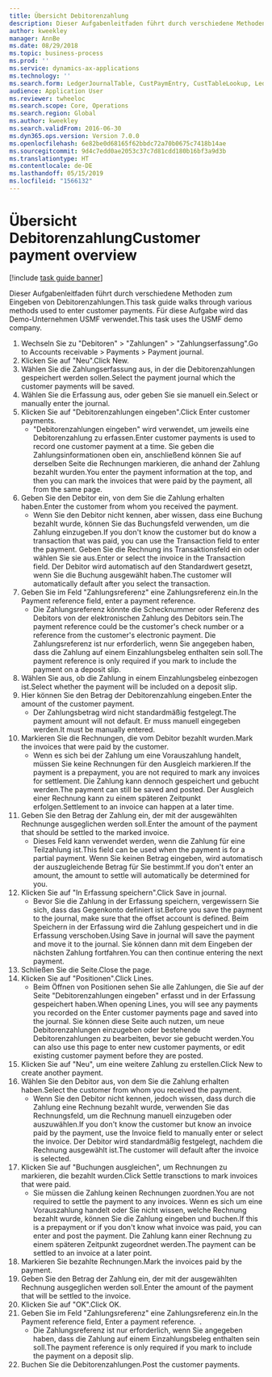 ```yaml
---
title: Übersicht Debitorenzahlung
description: Dieser Aufgabenleitfaden führt durch verschiedene Methoden zum Eingeben von Debitorenzahlungen.
author: kweekley
manager: AnnBe
ms.date: 08/29/2018
ms.topic: business-process
ms.prod: ''
ms.service: dynamics-ax-applications
ms.technology: ''
ms.search.form: LedgerJournalTable, CustPaymEntry, CustTableLookup, LedgerJournalTransCustPaym, CustOpenTrans, BankAccountTableLookUp
audience: Application User
ms.reviewer: twheeloc
ms.search.scope: Core, Operations
ms.search.region: Global
ms.author: kweekley
ms.search.validFrom: 2016-06-30
ms.dyn365.ops.version: Version 7.0.0
ms.openlocfilehash: 6e82be0d68165f62bbdc72a70b0675c7418b14ae
ms.sourcegitcommit: 9d4c7edd0ae2053c37c7d81cdd180b16bf3a9d3b
ms.translationtype: HT
ms.contentlocale: de-DE
ms.lasthandoff: 05/15/2019
ms.locfileid: "1566132"
---
```

# <a name="customer-payment-overview"></a><span data-ttu-id="7938a-103">Übersicht Debitorenzahlung</span><span class="sxs-lookup"><span data-stu-id="7938a-103">Customer payment overview</span></span>

[!include [task guide banner](../../includes/task-guide-banner.md)]

<span data-ttu-id="7938a-104">Dieser Aufgabenleitfaden führt durch verschiedene Methoden zum Eingeben von Debitorenzahlungen.</span><span class="sxs-lookup"><span data-stu-id="7938a-104">This task guide walks through various methods used to enter customer payments.</span></span> <span data-ttu-id="7938a-105">Für diese Aufgabe wird das Demo-Unternehmen USMF verwendet.</span><span class="sxs-lookup"><span data-stu-id="7938a-105">This task uses the USMF demo company.</span></span>

1. <span data-ttu-id="7938a-106">Wechseln Sie zu "Debitoren" > "Zahlungen" > "Zahlungserfassung".</span><span class="sxs-lookup"><span data-stu-id="7938a-106">Go to Accounts receivable > Payments > Payment journal.</span></span>
2. <span data-ttu-id="7938a-107">Klicken Sie auf "Neu".</span><span class="sxs-lookup"><span data-stu-id="7938a-107">Click New.</span></span>
3. <span data-ttu-id="7938a-108">Wählen Sie die Zahlungserfassung aus, in der die Debitorenzahlungen gespeichert werden sollen.</span><span class="sxs-lookup"><span data-stu-id="7938a-108">Select the payment journal which the customer payments will be saved.</span></span>
4. <span data-ttu-id="7938a-109">Wählen Sie die Erfassung aus, oder geben Sie sie manuell ein.</span><span class="sxs-lookup"><span data-stu-id="7938a-109">Select or manually enter the journal.</span></span>
5. <span data-ttu-id="7938a-110">Klicken Sie auf "Debitorenzahlungen eingeben".</span><span class="sxs-lookup"><span data-stu-id="7938a-110">Click Enter customer payments.</span></span>
    * <span data-ttu-id="7938a-111">"Debitorenzahlungen eingeben" wird verwendet, um jeweils eine Debitorenzahlung zu erfassen.</span><span class="sxs-lookup"><span data-stu-id="7938a-111">Enter customer payments is used to record one customer payment at a time.</span></span> <span data-ttu-id="7938a-112">Sie geben die Zahlungsinformationen oben ein, anschließend können Sie auf derselben Seite die Rechnungen markieren, die anhand der Zahlung bezahlt wurden.</span><span class="sxs-lookup"><span data-stu-id="7938a-112">You enter the payment information at the top, and then you can mark the invoices that were paid by the payment, all from the same page.</span></span>  
6. <span data-ttu-id="7938a-113">Geben Sie den Debitor ein, von dem Sie die Zahlung erhalten haben.</span><span class="sxs-lookup"><span data-stu-id="7938a-113">Enter the customer from whom you received the payment.</span></span>
    * <span data-ttu-id="7938a-114">Wenn Sie den Debitor nicht kennen, aber wissen, dass eine Buchung bezahlt wurde, können Sie das Buchungsfeld verwenden, um die Zahlung einzugeben.</span><span class="sxs-lookup"><span data-stu-id="7938a-114">If you don't know the customer but do know a transaction that was paid, you can use the Transaction field to enter the payment.</span></span> <span data-ttu-id="7938a-115">Geben Sie die Rechnung ins Transaktionsfeld ein oder wählen Sie sie aus.</span><span class="sxs-lookup"><span data-stu-id="7938a-115">Enter or select the invoice in the Transaction field.</span></span> <span data-ttu-id="7938a-116">Der Debitor wird automatisch auf den Standardwert gesetzt, wenn Sie die Buchung ausgewählt haben.</span><span class="sxs-lookup"><span data-stu-id="7938a-116">The customer will automatically default after you select the transaction.</span></span>  
7. <span data-ttu-id="7938a-117">Geben Sie im Feld "Zahlungsreferenz" eine Zahlungsreferenz ein.</span><span class="sxs-lookup"><span data-stu-id="7938a-117">In the Payment reference field, enter a payment reference.</span></span>
    * <span data-ttu-id="7938a-118">Die Zahlungsreferenz könnte die Schecknummer oder Referenz des Debitors von der elektronischen Zahlung des Debitors sein.</span><span class="sxs-lookup"><span data-stu-id="7938a-118">The payment reference could be the customer's check number or a reference from the customer's electronic payment.</span></span> <span data-ttu-id="7938a-119">Die Zahlungsreferenz ist nur erforderlich, wenn Sie angegeben haben, dass die Zahlung auf einem Einzahlungsbeleg enthalten sein soll.</span><span class="sxs-lookup"><span data-stu-id="7938a-119">The payment reference is only required if you mark to include the payment on a deposit slip.</span></span>  
8. <span data-ttu-id="7938a-120">Wählen Sie aus, ob die Zahlung in einem Einzahlungsbeleg einbezogen ist.</span><span class="sxs-lookup"><span data-stu-id="7938a-120">Select whether the payment will be included on a deposit slip.</span></span> 
9. <span data-ttu-id="7938a-121">Hier können Sie den Betrag der Debitorenzahlung eingeben.</span><span class="sxs-lookup"><span data-stu-id="7938a-121">Enter the amount of the customer payment.</span></span>
    * <span data-ttu-id="7938a-122">Der Zahlungsbetrag wird nicht standardmäßig festgelegt.</span><span class="sxs-lookup"><span data-stu-id="7938a-122">The payment amount will not default.</span></span> <span data-ttu-id="7938a-123">Er muss manuell eingegeben werden.</span><span class="sxs-lookup"><span data-stu-id="7938a-123">It must be manually entered.</span></span>  
10. <span data-ttu-id="7938a-124">Markieren Sie die Rechnungen, die vom Debitor bezahlt wurden.</span><span class="sxs-lookup"><span data-stu-id="7938a-124">Mark the invoices that were paid by the customer.</span></span>
    * <span data-ttu-id="7938a-125">Wenn es sich bei der Zahlung um eine Vorauszahlung handelt, müssen Sie keine Rechnungen für den Ausgleich markieren.</span><span class="sxs-lookup"><span data-stu-id="7938a-125">If the payment is a prepayment, you are not required to mark any invoices for settlement.</span></span> <span data-ttu-id="7938a-126">Die Zahlung kann dennoch gespeichert und gebucht werden.</span><span class="sxs-lookup"><span data-stu-id="7938a-126">The payment can still be saved and posted.</span></span> <span data-ttu-id="7938a-127">Der Ausgleich einer Rechnung kann zu einem späteren Zeitpunkt erfolgen.</span><span class="sxs-lookup"><span data-stu-id="7938a-127">Settlement to an invoice can happen at a later time.</span></span>  
11. <span data-ttu-id="7938a-128">Geben Sie den Betrag der Zahlung ein, der mit der ausgewählten Rechnunge ausgeglichen werden soll.</span><span class="sxs-lookup"><span data-stu-id="7938a-128">Enter the amount of the payment that should be settled to the marked invoice.</span></span> 
    * <span data-ttu-id="7938a-129">Dieses Feld kann verwendet werden, wenn die Zahlung für eine Teilzahlung ist.</span><span class="sxs-lookup"><span data-stu-id="7938a-129">This field can be used when the payment is for a partial payment.</span></span> <span data-ttu-id="7938a-130">Wenn Sie keinen Betrag eingeben, wird automatisch der auszugleichende Betrag für Sie bestimmt.</span><span class="sxs-lookup"><span data-stu-id="7938a-130">If you don't enter an amount, the amount to settle will automatically be determined for you.</span></span>  
12. <span data-ttu-id="7938a-131">Klicken Sie auf "In Erfassung speichern".</span><span class="sxs-lookup"><span data-stu-id="7938a-131">Click Save in journal.</span></span>
    * <span data-ttu-id="7938a-132">Bevor Sie die Zahlung in der Erfassung speichern, vergewissern Sie sich, dass das Gegenkonto definiert ist.</span><span class="sxs-lookup"><span data-stu-id="7938a-132">Before you save the payment to the journal, make sure that the offset account is defined.</span></span> <span data-ttu-id="7938a-133">Beim Speichern in der Erfassung wird die Zahlung gespeichert und in die Erfassung verschoben.</span><span class="sxs-lookup"><span data-stu-id="7938a-133">Using Save in journal will save the payment and move it to the journal.</span></span> <span data-ttu-id="7938a-134">Sie können dann mit dem Eingeben der nächsten Zahlung fortfahren.</span><span class="sxs-lookup"><span data-stu-id="7938a-134">You can then continue entering the next payment.</span></span>  
13. <span data-ttu-id="7938a-135">Schließen Sie die Seite.</span><span class="sxs-lookup"><span data-stu-id="7938a-135">Close the page.</span></span>
14. <span data-ttu-id="7938a-136">Klicken Sie auf "Positionen".</span><span class="sxs-lookup"><span data-stu-id="7938a-136">Click Lines.</span></span>
    * <span data-ttu-id="7938a-137">Beim Öffnen von Positionen sehen Sie alle Zahlungen, die Sie auf der Seite "Debitorenzahlungen eingeben" erfasst und in der Erfassung gespeichert haben.</span><span class="sxs-lookup"><span data-stu-id="7938a-137">When opening Lines, you will see any payments you recorded on the Enter customer payments page and saved into the journal.</span></span> <span data-ttu-id="7938a-138">Sie können diese Seite auch nutzen, um neue Debitorenzahlungen einzugeben oder bestehende Debitorenzahlungen zu bearbeiten, bevor sie gebucht werden.</span><span class="sxs-lookup"><span data-stu-id="7938a-138">You can also use this page to enter new customer payments, or edit existing customer payment before they are posted.</span></span>  
15. <span data-ttu-id="7938a-139">Klicken Sie auf "Neu", um eine weitere Zahlung zu erstellen.</span><span class="sxs-lookup"><span data-stu-id="7938a-139">Click New to create another payment.</span></span> 
16. <span data-ttu-id="7938a-140">Wählen Sie den Debitor aus, von dem Sie die Zahlung erhalten haben.</span><span class="sxs-lookup"><span data-stu-id="7938a-140">Select the customer from whom you received the payment.</span></span>
    * <span data-ttu-id="7938a-141">Wenn Sie den Debitor nicht kennen, jedoch wissen, dass durch die Zahlung eine Rechnung bezahlt wurde, verwenden Sie das Rechnungsfeld, um die Rechnung manuell einzugeben oder auszuwählen.</span><span class="sxs-lookup"><span data-stu-id="7938a-141">If you don't know the customer but know an invoice paid by the payment, use the Invoice field to manually enter or select the invoice.</span></span> <span data-ttu-id="7938a-142">Der Debitor wird standardmäßig festgelegt, nachdem die Rechnung ausgewählt ist.</span><span class="sxs-lookup"><span data-stu-id="7938a-142">The customer will default after the invoice is selected.</span></span>  
17. <span data-ttu-id="7938a-143">Klicken Sie auf "Buchungen ausgleichen", um Rechnungen zu markieren, die bezahlt wurden.</span><span class="sxs-lookup"><span data-stu-id="7938a-143">Click Settle transctions to mark invoices that were paid.</span></span>
    * <span data-ttu-id="7938a-144">Sie müssen die Zahlung keinen Rechnungen zuordnen.</span><span class="sxs-lookup"><span data-stu-id="7938a-144">You are not required to settle the payment to any invoices.</span></span> <span data-ttu-id="7938a-145">Wenn es sich um eine Vorauszahlung handelt oder Sie nicht wissen, welche Rechnung bezahlt wurde, können Sie die Zahlung eingeben und buchen.</span><span class="sxs-lookup"><span data-stu-id="7938a-145">If this is a prepayment or if you don't know what invoice was paid, you can enter and post the payment.</span></span> <span data-ttu-id="7938a-146">Die Zahlung kann einer Rechnung zu einem späteren Zeitpunkt zugeordnet werden.</span><span class="sxs-lookup"><span data-stu-id="7938a-146">The payment can be settled to an invoice at a later point.</span></span>  
18. <span data-ttu-id="7938a-147">Markieren Sie bezahlte Rechnungen.</span><span class="sxs-lookup"><span data-stu-id="7938a-147">Mark the invoices paid by the payment.</span></span> 
19. <span data-ttu-id="7938a-148">Geben Sie den Betrag der Zahlung ein, der mit der ausgewählten Rechnung ausgeglichen werden soll.</span><span class="sxs-lookup"><span data-stu-id="7938a-148">Enter the amount of the payment that will be settled to the invoice.</span></span>
20. <span data-ttu-id="7938a-149">Klicken Sie auf "OK".</span><span class="sxs-lookup"><span data-stu-id="7938a-149">Click OK.</span></span>
21. <span data-ttu-id="7938a-150">Geben Sie im Feld "Zahlungsreferenz" eine Zahlungsreferenz ein.</span><span class="sxs-lookup"><span data-stu-id="7938a-150">In the Payment reference field, Enter a payment reference.</span></span> <span data-ttu-id="7938a-151"> </span><span class="sxs-lookup"><span data-stu-id="7938a-151">.</span></span>
    * <span data-ttu-id="7938a-152">Die Zahlungsreferenz ist nur erforderlich, wenn Sie angegeben haben, dass die Zahlung auf einem Einzahlungsbeleg enthalten sein soll.</span><span class="sxs-lookup"><span data-stu-id="7938a-152">The payment reference is only required if you mark to include the payment on a deposit slip.</span></span>  
22. <span data-ttu-id="7938a-153">Buchen Sie die Debitorenzahlungen.</span><span class="sxs-lookup"><span data-stu-id="7938a-153">Post the customer payments.</span></span> 

